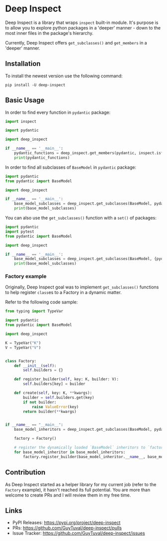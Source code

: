 Deep Inspect
============

Deep Inspect is a library that wraps `inspect` built-in module. It's purpose
is to allow you to explore python packages in a 'deeper' manner -
down to the most inner files in the package's hierarchy.

Currently, Deep Inspect offers `get_subclasses()` and `get_members` in a 'deeper' manner.


Installation
----------
To install the newest version use the following command:
```
pip install -U deep-inspect
```


Basic Usage
----------------
In order to find every function in `pydantic` package:
```python
import inspect

import pydantic

import deep_inspect

if __name__ == '__main__':
    pydantic_functions = deep_inspect.get_members(pydantic, inspect.isfunction)
    print(pydantic_functions)
```

In order to find all subclasses of `BaseModel` in `pydantic` package:
```python
import pydantic
from pydantic import BaseModel

import deep_inspect

if __name__ == '__main__':
    base_model_subclasses = deep_inspect.get_subclasses(BaseModel, pydantic)
    print(base_model_subclasses)
```

You can also use the `get_subclasses()` function with a `set()` of packages:

```python
import pydantic
import pytest
from pydantic import BaseModel

import deep_inspect

if __name__ == '__main__':
    base_model_subclasses = deep_inspect.get_subclasses(BaseModel, {pydantic, pytest})
    print(base_model_subclasses)
```

### Factory example
Originally, Deep Inspect goal was to implement `get_subclasses()` functions to help register `class`es
to a Factory in a dynamic matter.

Refer to the following code sample:
```python
from typing import TypeVar

import pydantic
from pydantic import BaseModel

import deep_inspect

K = TypeVar("K")
V = TypeVar("V")


class Factory:
    def __init__(self):
        self.builders = {}

    def register_builder(self, key: K, builder: V):
        self.builders[key] = builder

    def create(self, key: K, **kwargs):
        builder = self.builders.get(key)
        if not builder:
            raise ValueError(key)
        return builder(**kwargs)


if __name__ == "__main__":
    base_model_inheritors = deep_inspect.get_subclasses(BaseModel, pydantic)

    factory = Factory()

    # register the dynamically loaded `BaseModel` inheritors to `factory`
    for base_model_inheritor in base_model_inheritors:
        factory.register_builder(base_model_inheritor.__name__, base_model_inheritor)

```


Contribution
------------

As Deep Inspect started as a helper library for my current job (refer to the `Factory` example), 
it hasn't reached its full potential.
You are more than welcome to create PRs and I will review them in my free time.

Links
-----
- PyPI Releases: https://pypi.org/project/deep-inspect
- PRs: https://github.com/GuyTuval/deep-inspect/pulls
- Issue Tracker: https://github.com/GuyTuval/deep-inspect/issues
